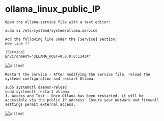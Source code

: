 # ollama_linux_public_IP

```
Open the ollama.service file with a text editor:

sudo vi /etc/systemd/system/ollama.service

Add the following line under the [Service] section:
new line !!

[Service]
Environment="OLLAMA_HOST=0.0.0.0:11434"

```
![alt text](https://images.cloudclusters.io/7d7a0864c27746d2b5ed32b8dffc8880/EditOllama.service.jpg)

```
Restart the Service - After modifying the service file, reload the systemd configuration and restart Ollama:

sudo systemctl daemon-reload
sudo systemctl restart ollama
3. Access and Test - Once Ollama has been restarted, it will be accessible via the public IP address. Ensure your network and firewall settings permit external access.
```
![alt text](https://github.com/user-attachments/assets/3a9d0312-298d-4618-a7da-e7fb23586c2e)

